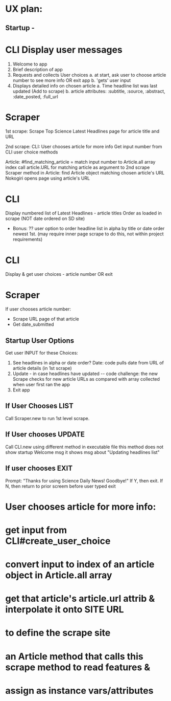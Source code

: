 # UX plan:

## Startup - 
# CLI     Display user messages
   1. Welcome to app
   2. Brief description of app
   3. Requests and collects User choices 
      a. at start, ask user to choose article number to see more info OR exit app
      b. 'gets' user input 
   4. Displays detailed info on chosen article
      a. Time headline list was last updated (Add to scrape)
      b. article attributes:  :subtitle, :source, :abstract, :date_posted, :full_url

# Scraper 
1st scrape: Scrape Top Science Latest Headlines page for article title and URL

2nd scrape: 
CLI:  User chooses article for more info
      Get input number from CLI user choice methods

Article: 
      #find_matching_article = match input number to Article.all array index 
      call article.URL for matching article as argument to 2nd scrape Scraper method
in Article: find Article object matching chosen article's URL
Nokogiri opens page using article's URL


# CLI
Display numbered list of Latest Headlines - article titles
Order as loaded in scrape (NOT date ordered on SD site)
* Bonus:  ?? user option to order headline list in alpha by title or date order newest 1st. (may require inner page scrape to do this, not within project requirements)

# CLI     
Display & get user choices - article number OR exit

# Scraper
If user chooses article number:
* Scrape URL page of that article
* Get date_submitted


## Startup User Options

   Get user INPUT for these Choices:

   1. See headlines in alpha or date order?
        Date: code pulls date from URL of article details (in 1st scrape)
   2. Update - in case headlines have updated -- 
        code challenge: the new Scrape checks for new article URLs as compared 
        with array collected when user first ran the app
   3. Exit app

 
## If User Chooses LIST

   Call Scraper.new to run 1st level scrape.


## If User chooses UPDATE

   Call CLI.new using different method in executable file
   this method does not show startup Welcome msg
   it shows msg about "Updating headlines list"

## If user chooses EXIT

   Prompt:
    "Thanks for using Science Daily News! Goodbye!" 
   If Y, then exit.  If N, then return to prior screem before user typed exit


 # User chooses article for more info:
  #  get input from CLI#create_user_choice
  #  convert input to index of an article object in Article.all array
  #  get that article's article.url attrib & interpolate it onto SITE URL
  #     to define the scrape site
  # an Article method that calls this scrape method to read features &
  # assign as instance vars/attributes